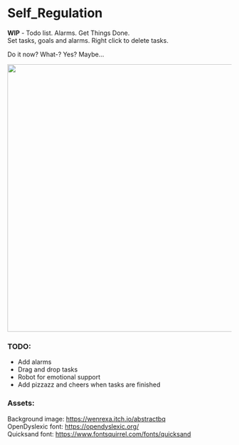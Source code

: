 # Self_Regulation

**WIP** - Todo list. Alarms. Get Things Done. <br />
Set tasks, goals and alarms. Right click to delete tasks.<br />

Do it now? What-? Yes? Maybe... <br />

<image src="https://user-images.githubusercontent.com/38061493/132407393-890a7a32-f86e-4d50-bc06-08f474920156.png" width="1024" height="600"/>


### TODO:
* Add alarms
* Drag and drop tasks
* Robot for emotional support
* Add pizzazz and cheers when tasks are finished


### Assets:

Background image: https://wenrexa.itch.io/abstractbq <br />
OpenDyslexic font: https://opendyslexic.org/ <br />
Quicksand font: https://www.fontsquirrel.com/fonts/quicksand <br />
